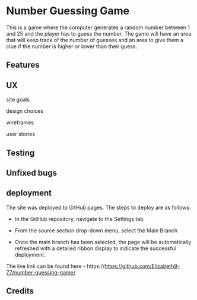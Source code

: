 # Number Guessing Game
This is a game where the computer generates a random number between 1 and 25 and the player has to guess the number. The game will have an area that will keep track of the number of guesses and an area to give them a clue if the number is higher or lower than their guess.

## Features



## UX
site goals

design choices

wireframes


user stories

## Testing

## Unfixed bugs

## deployment
The site was deployed to GitHub pages. The steps to deploy are as follows:

- In the GitHub repository, navigate to the Settings tab

- From the source section drop-down menu, select the Main Branch

- Once the main branch has been selected, the page will be automatically refreshed with a detailed ribbon display to indicate the successful deployment.


The live link can be found here - https://https://github.com/Elizabeth9-77/number-guessing-game/


## Credits




